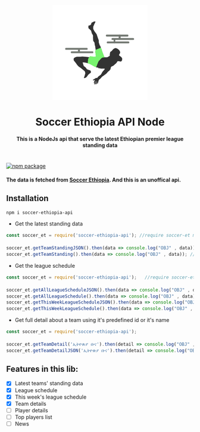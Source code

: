 <p align="center">
	<img src="https://github.com/brookmg/Soccer-Ethiopia-API/blob/master/soccer_ethiopia_api.png?raw=true" alt="Soccer Ethiopia" /><br>
	<h1 align="center"> Soccer Ethiopia API Node</h1>
	<h4 align="center"> This is a NodeJs api that serve the latest Ethiopian premier league standing data </h4>
</p>

#
[![npm package](https://nodei.co/npm/soccer-ethiopia-api.png?downloads=true&downloadRank=true&stars=true)](https://nodei.co/npm/soccer-ethiopia-api/)

#### The data is fetched from [Soccer Ethiopia](http://soccerethiopia.net). And this is an unoffical api.

## Installation
```batch
npm i soccer-ethiopia-api
```

* Get the latest standing data
```javascript
const soccer_et = require('soccer-ethiopia-api'); //require soccer-et module

soccer_et.getTeamStandingJSON().then(data => console.log("OBJ" , data)); // Get the latest standing data as json
soccer_et.getTeamStanding().then(data => console.log("OBJ" , data)); // Get the latest standing data as an array
```

* Get the league schedule
```javascript
const soccer_et = require('soccer-ethiopia-api');   //require soccer-et module

soccer_et.getAllLeagueScheduleJSON().then(data => console.log("OBJ" , data)); // Get the league schedule as json (All of it)
soccer_et.getAllLeagueSchedule().then(data => console.log("OBJ" , data)); // Get the league schedule as an array (All of it)
soccer_et.getThisWeekLeagueScheduleJSON().then(data => console.log("OBJ" , data)); // Get this week's league schedule as json
soccer_et.getThisWeekLeagueSchedule().then(data => console.log("OBJ" , data)); // Get this week's league schedule as an array
```

* Get full detail about a team using it's predefined id or it's name
```javascript
const soccer_et = require('soccer-ethiopia-api');

soccer_et.getTeamDetail('ኢትዮጵያ ቡና').then(detail => console.log("OBJ" , detail)); // Get the team detail of 'ኢትዮጵያ ቡና' as an object
soccer_et.getTeamDetailJSON('ኢትዮጵያ ቡና').then(detail => console.log("OBJ" , detail)); // Get the team detail of 'ኢትዮጵያ ቡና' as json 
```

## Features in this lib:
- [x] Latest teams' standing data
- [x] League schedule
- [x] This week's league schedule
- [x] Team details
- [ ] Player details
- [ ] Top players list
- [ ] News

